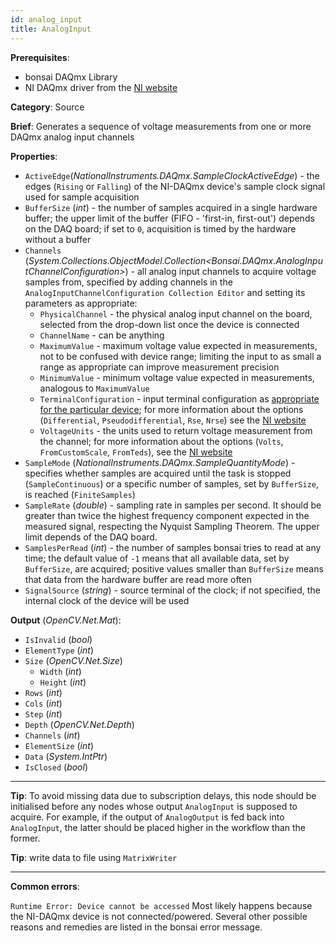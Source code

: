 ```yaml
---
id: analog_input
title: AnalogInput
---
```


**Prerequisites**:
- bonsai DAQmx Library
- NI DAQmx driver from the [NI website](https://www.ni.com/en-gb/support/downloads/drivers/download.ni-daqmx.html#348669)

**Category**: Source

**Brief**: Generates a sequence of voltage measurements from one or more DAQmx analog input channels

**Properties**:
- `ActiveEdge`(*NationalInstruments.DAQmx.SampleClockActiveEdge*) - the edges (`Rising` or `Falling`) of the NI-DAQmx device's sample clock signal used for sample acquisition
- `BufferSize` (*int*) - the number of samples acquired in a single hardware buffer; the upper limit of the buffer (FIFO - 'first-in, first-out') depends on the DAQ board; if set to `0`, acquisition is timed by the hardware without a buffer
- `Channels` (*System.Collections.ObjectModel.Collection&lt;Bonsai.DAQmx.AnalogInputChannelConfiguration&gt;*) - all analog input channels to acquire voltage samples from, specified by adding channels in the `AnalogInputChannelConfiguration Collection Editor` and setting its parameters as appropriate:
    - `PhysicalChannel` - the physical analog input channel on the board, selected from the drop-down list once the device is connected
    - `ChannelName` - can be anything
    - `MaximumValue` - maximum voltage value expected in measurements, not to be confused with device range; limiting the input to as small a range as appropriate can improve measurement precision
    - `MinimumValue` - minimum voltage value expected in measurements, analogous to `MaximumValue`
    - `TerminalConfiguration` - input terminal configuration as [appropriate for the particular device](https://www.ni.com/documentation/en/ni-daqmx/20.1/devconsid/defaulttermconfig/); for more information about the options (`Differential`, `Pseudodifferential`, `Rse`, `Nrse`) see the [NI website](https://knowledge.ni.com/KnowledgeArticleDetails?id=kA00Z0000019QRZSA2&l=en-GB)
    - `VoltageUnits` - the units used to return voltage measurement from the channel; for more information about the options (`Volts`, `FromCustomScale`, `FromTeds`), see the [NI website](https://www.ni.com/documentation/en/ni-daqmx/latest/daqmx-prop-ref/task-ai-voltage-units-1094/)
- `SampleMode` (*NationalInstruments.DAQmx.SampleQuantityMode*) - specifies whether samples are acquired until the task is stopped (`SampleContinuous`) or a specific number of samples, set by `BufferSize`, is reached (`FiniteSamples`)
- `SampleRate` (*double*) - sampling rate in samples per second. It should be greater than twice the highest frequency component expected in the measured signal, respecting the Nyquist Sampling Theorem. The upper limit depends of the DAQ board.
- `SamplesPerRead` (*int*) - the number of samples bonsai tries to read at any time; the default value of `-1` means that all available data, set by `BufferSize`, are acquired; positive values smaller than `BufferSize` means that data from the hardware buffer are read more often
- `SignalSource` (*string*) - source terminal of the clock; if not specified, the internal clock of the device will be used

**Output** (*OpenCV.Net.Mat*): 
-   `IsInvalid` (*bool*)
-   `ElementType` (*int*)
-   `Size` (*OpenCV.Net.Size*)
    -   `Width` (*int*)
    -   `Height` (*int*)
- `Rows` (*int*)
- `Cols` (*int*)
- `Step` (*int*)
-   `Depth` (*OpenCV.Net.Depth*)
-   `Channels` (*int*)
-   `ElementSize` (*int*)
- `Data` (*System.IntPtr*)
-   `IsClosed` (*bool*)

--- 

**Tip**: To avoid missing data due to subscription delays, this node should be initialised before any nodes whose output `AnalogInput` is supposed to acquire. For example, if the output of `AnalogOutput` is fed back into `AnalogInput`, the latter should be placed higher in the workflow than the former.

**Tip**: write data to file using `MatrixWriter`

---

**Common errors**:

`Runtime Error: Device cannot be accessed`
Most likely happens because the NI-DAQmx device is not connected/powered. Several other possible reasons and remedies are listed in the bonsai error message.

